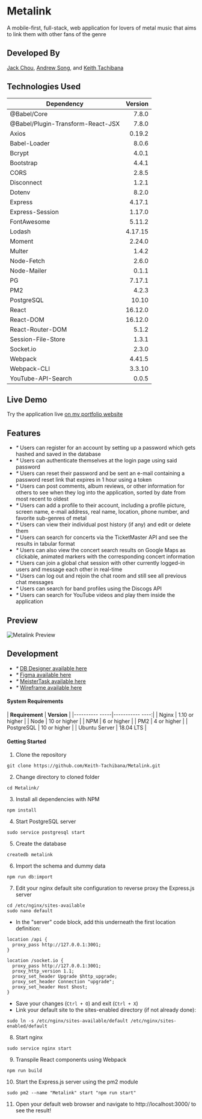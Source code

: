 # Metalink
A mobile-first, full-stack, web application for lovers of metal music that aims to link them with other fans of the genre
## Developed By
[Jack Chou](https://github.com/jackmchou), [Andrew Song](https://github.com/andrewsong11), and [Keith Tachibana](https://github.com/Keith-Tachibana)
## Technologies Used
|            **Dependency**          | **Version** |
|------------------------------------|------------:|
| @Babel/Core                        |   7.8.0     |
| @Babel/Plugin-Transform-React-JSX  |   7.8.0     |
| Axios                              |   0.19.2    |
| Babel-Loader                       |   8.0.6     |
| Bcrypt                             |   4.0.1     |
| Bootstrap                          |   4.4.1     |
| CORS                               |   2.8.5     |
| Disconnect                         |   1.2.1     |
| Dotenv                             |   8.2.0     |
| Express                            |   4.17.1    |
| Express-Session                    |   1.17.0    |
| FontAwesome                        |   5.11.2    |
| Lodash                             |   4.17.15   |
| Moment                             |   2.24.0    |
| Multer                             |   1.4.2     |
| Node-Fetch                         |   2.6.0     |
| Node-Mailer                        |   0.1.1     |
| PG                                 |   7.17.1    |
| PM2                                |   4.2.3     |
| PostgreSQL                         |   10.10     |
| React                              |   16.12.0   |
| React-DOM                          |   16.12.0   |
| React-Router-DOM                   |   5.1.2     |
| Session-File-Store                 |   1.3.1     |
| Socket.io                          |   2.3.0     |
| Webpack                            |   4.41.5    |
| Webpack-CLI                        |   3.3.10    |
| YouTube-API-Search                 |   0.0.5     |
## Live Demo
Try the application live [on my portfolio website](https://metalink.keith-tachibana.com/)
## Features
- _*_ Users can register for an account by setting up a password which gets hashed and saved in the database
- _*_ Users can authenticate themselves at the login page using said password
- _*_ Users can reset their password and be sent an e-mail containing a password reset link that expires in 1 hour using a token
- _*_ Users can post comments, album reviews, or other information for others to see when they log into the application, sorted by date from most recent to oldest
- _*_ Users can add a profile to their account, including a profile picture, screen name, e-mail address, real name, location, phone number, and favorite sub-genres of metal
- _*_ Users can view their individual post history (if any) and edit or delete them
- _*_ Users can search for concerts via the TicketMaster API and see the results in tabular format
- _*_ Users can also view the concert search results on Google Maps as clickable, animated markers with the corresponding concert information
- _*_ Users can join a global chat session with other currently logged-in users and message each other in real-time
- _*_ Users can log out and rejoin the chat room and still see all previous chat messages
- _*_ Users can search for band profiles using the Discogs API
- _*_ Users can search for YouTube videos and play them inside the application
## Preview
![Metalink Preview](preview.gif "Metalink Preview")
## Development
- _*_ [DB Designer available here](https://app.dbdesigner.net/designer/schema/312595)
- _*_ [Figma available here](https://www.figma.com/file/pzkKz7ZmE00RLNJQBJOxA7/MetaLink?node-id=0%3A1)
- _*_ [MeisterTask available here](https://www.meistertask.com/app/project/i8BR5WmN/metalink)
- _*_ [Wireframe available here](https://github.com/Keith-Tachibana/Metalink/wiki)
#### System Requirements
|  **Requirement**  |   **Version**    |
|----------    -----|-----------  ----:|
| Nginx             | 1.10 or higher   |
| Node              | 10 or higher     |
| NPM               | 6 or higher      |
| PM2               | 4 or higher      |
| PostgreSQL        | 10 or higher     |
| Ubuntu Server     | 18.04 LTS        |
#### Getting Started
1. Clone the repository
  ```shell
  git clone https://github.com/Keith-Tachibana/Metalink.git
  ```
2. Change directory to cloned folder
  ```shell
  cd Metalink/
  ```
3. Install all dependencies with NPM
  ```shell
  npm install
  ```
4. Start PostgreSQL server
  ```shell
  sudo service postgresql start
  ```
5. Create the database
  ```shell
  createdb metalink
  ```
6. Import the schema and dummy data
  ```shell
  npm run db:import
  ```
7. Edit your nginx default site configuration to reverse proxy the Express.js server
  ```shell
  cd /etc/nginx/sites-available
  sudo nano default
  ```
   - In the "server" code block, add this underneath the first location definition:
  ```shell
  location /api {
    proxy_pass http://127.0.0.1:3001;
  }
  
  location /socket.io {
    proxy_pass http://127.0.0.1:3001;
    proxy_http_version 1.1;
    proxy_set_header Upgrade $http_upgrade;
    proxy_set_header Connection "upgrade";
    proxy_set_header Host $host;
  }
  ```
   - Save your changes (`Ctrl + O`) and exit (`Ctrl + X`)
   - Link your default site to the sites-enabled directory (if not already done):
  ```shell
  sudo ln -s /etc/nginx/sites-available/default /etc/nginx/sites-enabled/default
  ```
8. Start nginx
  ```shell
  sudo service nginx start
  ```
9. Transpile React components using Webpack
  ```shell
  npm run build
  ```
10. Start the Express.js server using the pm2 module
  ```shell
  sudo pm2 --name "Metalink" start "npm run start"
  ```
11. Open your default web browser and navigate to http://localhost:3000/ to see the result!
